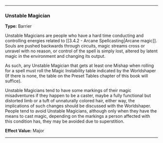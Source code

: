 ___
### Unstable Magician
__Type:__ Barrier

Unstable Magicians are people who have a hard time conducting and controlling energies related to [[3.4.2 - Arcane Spellcasting|Arcane magic]]. Souls are pushed backwards through circuits, magic streams cross or unravel with no reason, or control of the spell is simply lost, altered by latent magic in the environment and changing its output.

As such, any Unstable Magician that gets at least one Mishap when rolling for a spell must roll the Magic Instability table indicated by the Worldshaper (If there is none, the table on the Preset Tables chapter of this book will suffice).

Unstable Magicians tend to have some markings of their magic misadventures if they happen to be a caster, maybe a fully functional but distorted limb or a tuft of unnaturally colored hair, either way, the implications of such changes should be discussed with the Worldshaper. People tend to avoid Unstable Magicians, although only when they have the means to cast magic, depending on the markings a person affected with this condition has, they may be avoided due to superstition.

__Effect Value:__ Major

___